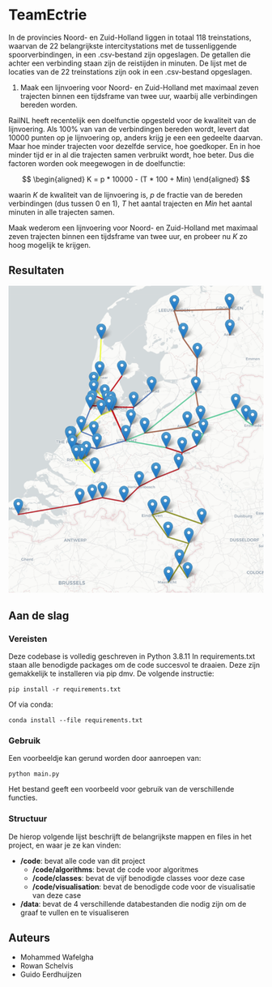 # TeamEctrie

In de provincies Noord- en Zuid-Holland liggen in totaal 118 treinstations, waarvan de 22 belangrijkste intercitystations met de tussenliggende spoorverbindingen, in een .csv-bestand zijn opgeslagen. De getallen die achter een verbinding staan zijn de reistijden in minuten. De lijst met de locaties van de 22 treinstations zijn ook in een .csv-bestand opgeslagen.

1. Maak een lijnvoering voor Noord- en Zuid-Holland met maximaal zeven trajecten binnen een tijdsframe van twee uur, waarbij alle verbindingen bereden worden.

RailNL heeft recentelijk een doelfunctie opgesteld voor de kwaliteit van de lijnvoering. Als 100% van van de verbindingen bereden wordt, levert dat 10000 punten op je lijnvoering op, anders krijg je een een gedeelte daarvan. Maar hoe minder trajecten voor dezelfde service, hoe goedkoper. En in hoe minder tijd er in al die trajecten samen verbruikt wordt, hoe beter. Dus die factoren worden ook meegewogen in de doelfunctie:

$$
\begin{aligned}
K = p * 10000 - (T * 100 + Min)
\end{aligned}
$$

waarin $K$ de kwaliteit van de lijnvoering is, $p$ de fractie van de bereden verbindingen (dus tussen 0 en 1), $T$ het aantal trajecten en $Min$ het aantal minuten in alle trajecten samen.

Maak wederom een lijnvoering voor Noord- en Zuid-Holland met maximaal zeven trajecten binnen een tijdsframe van twee uur, en probeer nu $K$ zo hoog mogelijk te krijgen.

## Resultaten

<p align="center">
  <img src="code/visualisation/best_Random-Greedy.png" alt="Best Random-Greedy">
</p>


## Aan de slag

### Vereisten

Deze codebase is volledig geschreven in Python 3.8.11 In requirements.txt staan alle benodigde packages om de code succesvol te draaien. Deze zijn gemakkelijk te installeren via pip dmv. De volgende instructie:

```
pip install -r requirements.txt
```

Of via conda:

```
conda install --file requirements.txt
```

### Gebruik

Een voorbeeldje kan gerund worden door aanroepen van:

```
python main.py
```

Het bestand geeft een voorbeeld voor gebruik van de verschillende functies.

### Structuur

De hierop volgende lijst beschrijft de belangrijkste mappen en files in het project, en waar je ze kan vinden:

- **/code**: bevat alle code van dit project
  - **/code/algorithms**: bevat de code voor algoritmes
  - **/code/classes**: bevat de vijf benodigde classes voor deze case
  - **/code/visualisation**: bevat de benodigde code voor de visualisatie van deze case
- **/data**: bevat de 4 verschillende databestanden die nodig zijn om de graaf te vullen en te visualiseren

## Auteurs
- Mohammed Wafelgha
- Rowan Schelvis
- Guido Eerdhuijzen
